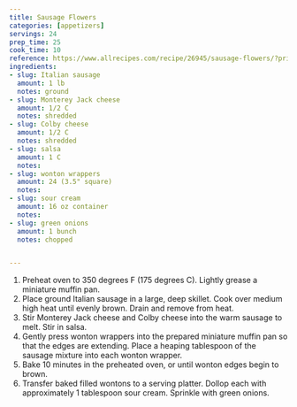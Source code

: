 ```yaml
---
title: Sausage Flowers
categories: [appetizers]
servings: 24
prep_time: 25
cook_time: 10
reference: https://www.allrecipes.com/recipe/26945/sausage-flowers/?printview
ingredients:
- slug: Italian sausage
  amount: 1 lb
  notes: ground
- slug: Monterey Jack cheese
  amount: 1/2 C
  notes: shredded
- slug: Colby cheese
  amount: 1/2 C
  notes: shredded
- slug: salsa
  amount: 1 C
  notes:
- slug: wonton wrappers
  amount: 24 (3.5" square)
  notes:
- slug: sour cream
  amount: 16 oz container
  notes:
- slug: green onions
  amount: 1 bunch
  notes: chopped


---
```


1. Preheat oven to 350 degrees F (175 degrees C). Lightly grease a miniature muffin pan.
2. Place ground Italian sausage in a large, deep skillet. Cook over medium high heat until evenly brown. Drain and remove from heat.
3. Stir Monterey Jack cheese and Colby cheese into the warm sausage to melt. Stir in salsa.
4. Gently press wonton wrappers into the prepared miniature muffin pan so that the edges are extending. Place a heaping tablespoon of the sausage mixture into each wonton wrapper.
5. Bake 10 minutes in the preheated oven, or until wonton edges begin to brown.
6. Transfer baked filled wontons to a serving platter. Dollop each with approximately 1 tablespoon sour cream. Sprinkle with green onions.


